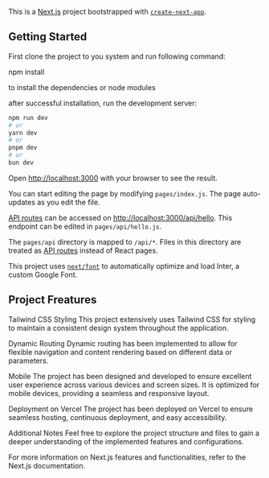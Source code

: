 This is a [Next.js](https://nextjs.org/) project bootstrapped with [`create-next-app`](https://github.com/vercel/next.js/tree/canary/packages/create-next-app).

## Getting Started

First clone the project to you system and run following command:

npm install

to install the dependencies or node modules

after successful installation, run the development server:

```bash
npm run dev
# or
yarn dev
# or
pnpm dev
# or
bun dev
```

Open [http://localhost:3000](http://localhost:3000) with your browser to see the result.

You can start editing the page by modifying `pages/index.js`. The page auto-updates as you edit the file.

[API routes](https://nextjs.org/docs/api-routes/introduction) can be accessed on [http://localhost:3000/api/hello](http://localhost:3000/api/hello). This endpoint can be edited in `pages/api/hello.js`.

The `pages/api` directory is mapped to `/api/*`. Files in this directory are treated as [API routes](https://nextjs.org/docs/api-routes/introduction) instead of React pages.

This project uses [`next/font`](https://nextjs.org/docs/basic-features/font-optimization) to automatically optimize and load Inter, a custom Google Font.


## Project Freatures

Tailwind CSS Styling
This project extensively uses Tailwind CSS for styling to maintain a consistent design system throughout the application.

Dynamic Routing
Dynamic routing has been implemented to allow for flexible navigation and content rendering based on different data or parameters.

Mobile
The project has been designed and developed to ensure excellent user experience across various devices and screen sizes. It is optimized for mobile devices, providing a seamless and responsive layout.

Deployment on Vercel
The project has been deployed on Vercel to ensure seamless hosting, continuous deployment, and easy accessibility.

Additional Notes
Feel free to explore the project structure and files to gain a deeper understanding of the implemented features and configurations.

For more information on Next.js features and functionalities, refer to the Next.js documentation.
